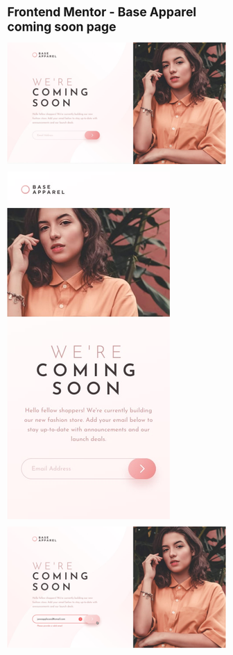 # Frontend Mentor - Base Apparel coming soon page

![Desktop Preview](./design/desktop-design.jpg)

![Mobile Preview](./design/mobile-design.jpg)

![Active States Preview](./design/active-states.jpg)
